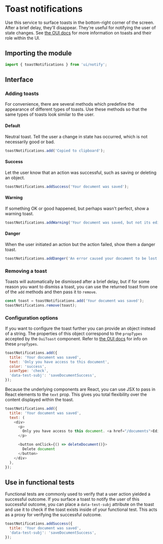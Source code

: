 # Toast notifications

Use this service to surface toasts in the bottom-right corner of the screen. After a brief delay, they'll disappear. They're useful for notifying the user of state changes. See [the OUI docs](https://oui.opensearch.org/) for more information on toasts and their role within the UI.

## Importing the module

```js
import { toastNotifications } from 'ui/notify';
```

## Interface

### Adding toasts

For convenience, there are several methods which predefine the appearance of different types of toasts. Use these methods so that the same types of toasts look similar to the user.

#### Default

Neutral toast. Tell the user a change in state has occurred, which is not necessarily good or bad.

```js
toastNotifications.add('Copied to clipboard');
```

#### Success

Let the user know that an action was successful, such as saving or deleting an object.

```js
toastNotifications.addSuccess('Your document was saved');
```

#### Warning

If something OK or good happened, but perhaps wasn't perfect, show a warning toast.

```js
toastNotifications.addWarning('Your document was saved, but not its edit history');
```

#### Danger

When the user initiated an action but the action failed, show them a danger toast.

```js
toastNotifications.addDanger('An error caused your document to be lost');
```

### Removing a toast

Toasts will automatically be dismissed after a brief delay, but if for some reason you want to dismiss a toast, you can use the returned toast from one of the `add` methods and then pass it to `remove`.

```js
const toast = toastNotifications.add('Your document was saved');
toastNotifications.remove(toast);
```

### Configuration options

If you want to configure the toast further you can provide an object instead of a string. The properties of this object correspond to the `propTypes` accepted by the `OuiToast` component. Refer to [the OUI docs](https://oui.opensearch.org/) for info on these `propTypes`.

```js
toastNotifications.add({
  title: 'Your document was saved',
  text: 'Only you have access to this document',
  color: 'success',
  iconType: 'check',
  'data-test-subj': 'saveDocumentSuccess',
});
```

Because the underlying components are React, you can use JSX to pass in React elements to the `text` prop. This gives you total flexibility over the content displayed within the toast.

```js
toastNotifications.add({
  title: 'Your document was saved',
  text: (
    <div>
      <p>
        Only you have access to this document. <a href="/documents">Edit permissions.</a>
      </p>

      <button onClick={() => deleteDocument()}>
        Delete document
      </button>
    </div>
  ),
});
```

## Use in functional tests

Functional tests are commonly used to verify that a user action yielded a successful outcome. If you surface a toast to notify the user of this successful outcome, you can place a `data-test-subj` attribute on the toast and use it to check if the toast exists inside of your functional test. This acts as a proxy for verifying the successful outcome.

```js
toastNotifications.addSuccess({
  title: 'Your document was saved',
  'data-test-subj': 'saveDocumentSuccess',
});
```
